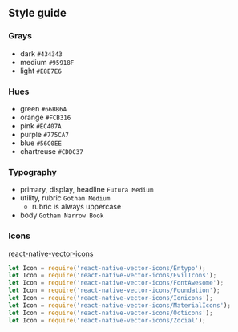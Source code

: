 
## Style guide

### Grays

+ dark `#434343`
+ medium `#95918F`
+ light `#E8E7E6`

### Hues

+ green `#66BB6A`
+ orange `#FCB316`
+ pink `#EC407A`
+ purple `#775CA7`
+ blue `#56C0EE`
+ chartreuse `#CDDC37`

### Typography

+ primary, display, headline `Futura Medium`
+ utility, rubric `Gotham Medium`
    * rubric is always uppercase
+ body `Gotham Narrow Book`

### Icons
[react-native-vector-icons](https://github.com/oblador/react-native-vector-icons)

```js
let Icon = require('react-native-vector-icons/Entypo');
let Icon = require('react-native-vector-icons/EvilIcons');
let Icon = require('react-native-vector-icons/FontAwesome');
let Icon = require('react-native-vector-icons/Foundation');
let Icon = require('react-native-vector-icons/Ionicons');
let Icon = require('react-native-vector-icons/MaterialIcons');
let Icon = require('react-native-vector-icons/Octicons');
let Icon = require('react-native-vector-icons/Zocial');
```
